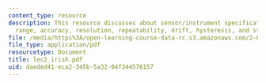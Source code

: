 ```yaml
---
content_type: resource
description: This resource discusses about sensor/instrument specification definitions,
  range, accuracy, resolution, repeatability, drift, hysteresis, and stability.
file: /media/https%3A/open-learning-course-data-rc.s3.amazonaws.com/2-693-principles-of-oceanographic-instrument-systems-sensors-and-measurements-13-998-spring-2004/daeded41eca2345b5a3204f344576157_lec2_irish.pdf
file_type: application/pdf
resourcetype: Document
title: lec2_irish.pdf
uid: daeded41-eca2-345b-5a32-04f344576157
---
```

